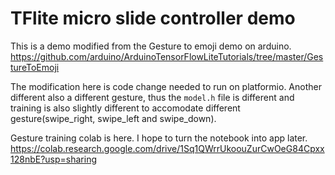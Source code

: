 # TFlite micro slide controller demo

This is a demo modified from the Gesture to emoji demo on arduino. https://github.com/arduino/ArduinoTensorFlowLiteTutorials/tree/master/GestureToEmoji

The modification here is code change needed to run on platformio. Another different also a different gesture, thus the `model.h` file is different and training is also slightly different to accomodate different gesture(swipe_right, swipe_left and swipe_down). 

Gesture training colab is here. I hope to turn the notebook into app later. 
https://colab.research.google.com/drive/1Sq1QWrrUkoouZurCwOeG84Cpxx128nbE?usp=sharing
